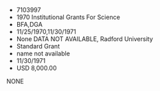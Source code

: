 * 7103997
* 1970 Institutional Grants For Science
* BFA,DGA
* 11/25/1970,11/30/1971
* None   DATA NOT AVAILABLE, Radford University
* Standard Grant
*   name not available
* 11/30/1971
* USD 8,000.00

NONE